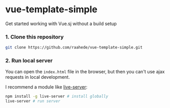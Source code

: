 # vue-template-simple
Get started working with Vue.sj without a build setup

### 1. Clone this repository

```zsh
git clone https://github.com/raahede/vue-template-simple.git
```

### 2. Run local server
You can open the `index.html` file in the browser, but then you can't use ajax requests in local development.

I recommend a module like [live-server](https://www.npmjs.com/package/live-server):

```zsh
npm install -g live-server # install globally
live-server # run server
```
